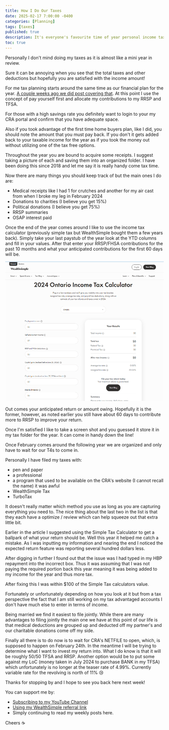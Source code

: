 ```yaml
---
title: How I Do Our Taxes
date: 2025-02-17 7:00:00 -0400
categories: [Planning]
tags: [taxes]
published: true
description: It's everyone's favourite time of year personal income tax filing!
toc: true
---
```


Personally I don't mind doing my taxes as it is almost like a mini year in review.

Sure it can be annoying when you see that the total taxes and other deductions but hopefully you are satisfied with the income amount!

For me tax planning starts around the same time as our financial plan for the year. [A couple weeks ago we did post covering that](/posts/our-financial-plan-for-2025/). At this point I use the concept of pay yourself first and allocate my contributions to my RRSP and TFSA.

For those with a high savings rate you definitely want to login to your my CRA portal and confirm that you have adequate space.

Also if you took advantage of the first time home buyers plan, like I did, you should note the amount that you must pay back. If you don't it gets added back to your taxable income for the year as if you took the money out without utilizing one of the tax free options.

Throughout the year you are bound to acquire some receipts. I suggest taking a picture of each and saving them into an organized folder. I have been doing this since 2018 and let me say it is really handy come tax time.

Now there are many things you should keep track of but the main ones I do are:
- Medical receipts like I had 1 for crutches and another for my air cast from when I broke my leg in February 2024
- Donations to charities (I believe you get 15%)
- Political donations (I believe you get 75%)
- RRSP summaries
- OSAP interest paid

Once the end of the year comes around I like to use the income tax calculator (previously simple tax but WealthSimple bought them a few years back). Simply take your last paystub of the year look at the YTD columns and fill in your values. After that enter your RRSP/FHSA contributions for the past 10 months and what your anticipated contributions for the first 60 days will be.

![Simple Tax Calculator](/assets/2025/2025-02-17-simple-tax-calculator.PNG)

Out comes your anticipated return or amount owing. Hopefully it is the former, however, as noted earlier you still have about 60 days to contribute more to RRSP to improve your return.

Once I'm satisfied I like to take a screen shot and you guessed it store it in my tax folder for the year. It can come in handy down the line!

Once February comes around the following year we are organized and only have to wait for our T4s to come in.

Personally I have filed my taxes with:
- pen and paper
- a professional
- a program that used to be available on the CRA's website (I cannot recall the name) it was awful
- WealthSimple Tax
- TurboTax

It doesn't really matter which method you use as long as you are capturing everything you need to. The nice thing about the last two in the list is that they each have a optimize / review which can help squeeze out that extra little bit.

Earlier in the article I suggested using the Simple Tax Calculator to get a ballpark of what your return should be. Well this year it helped me catch a mistake. As I was inputting my information and nearing the end I noticed the expected return feature was reporting several hundred dollars less.

After digging in further I found out that the issue was I had typed in my HBP repayment into the incorrect box. Thus it was assuming that I was not paying the required portion back this year meaning it was being added to my income for the year and thus more tax.

After fixing this I was within $100 of the Simple Tax calculators value.

Fortunately or unfortunately depending on how you look at it but from a tax perspective the fact that I am still working on my tax advantaged accounts I don't have much else to enter in terms of income.

Being married we find it easiest to file jointly. While there are many advantages to filing jointly the main one we have at this point of our life is that medical deductions are grouped up and deducted off my partner's and our charitable donations come off my side.

Finally all there is to do now is to wait for CRA's NETFILE to open, which, is supposed to happen on February 24th. In the meantime I will be trying to determine what I want to invest my return into. What I do know is that it will be roughly 50/50 TFSA and RRSP. Another option would be to put some against my LoC (money taken in July 2024 to purchase BANK in my TFSA) which unfortunately is no longer at the teaser rate of 4.99%. Currently variable rate for the revolving is north of 11% 😢

Thanks for stopping by and I hope to see you back here next week!

You can support me by:
- [Subscribing to my YouTube Channel](https://www.youtube.com/@FinancialFreedomAnOdyssey?sub_confirmation=1)
- [Using my WealthSimple referral link](https://my.wealthsimple.com/app/public/trade-referral-signup?code=VUGTXQ)
- Simply continuing to read my weekly posts here.

Cheers ☕